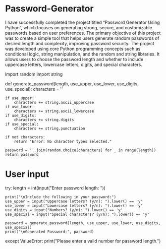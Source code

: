 # Password-Generator
I have successfully completed the project titled “Password Generator Using Python”, which focuses on generating strong, secure, and customizable passwords based on user preferences. The primary objective of this project was to create a simple tool that helps users generate random passwords of desired length and complexity, improving password security.
The project was developed using core Python programming concepts such as conditional logic, string manipulation, and the random and string libraries. It allows users to choose the password length and whether to include uppercase letters, lowercase letters, digits, and special characters.

import random
import string

def generate_password(length, use_upper, use_lower, use_digits, use_special):
    characters = ''
    
    if use_upper:
        characters += string.ascii_uppercase
    if use_lower:
        characters += string.ascii_lowercase
    if use_digits:
        characters += string.digits
    if use_special:
        characters += string.punctuation

    if not characters:
        return "Error: No character types selected."

    password = ''.join(random.choice(characters) for _ in range(length))
    return password

# User input
try:
    length = int(input("Enter password length: "))

    print("\nInclude the following in your password:")
    use_upper = input("Uppercase letters? (y/n): ").lower() == 'y'
    use_lower = input("Lowercase letters? (y/n): ").lower() == 'y'
    use_digits = input("Numbers? (y/n): ").lower() == 'y'
    use_special = input("Special characters? (y/n): ").lower() == 'y'

    password = generate_password(length, use_upper, use_lower, use_digits, use_special)
    print("\nGenerated Password:", password)

except ValueError:
    print("Please enter a valid number for password length.")

